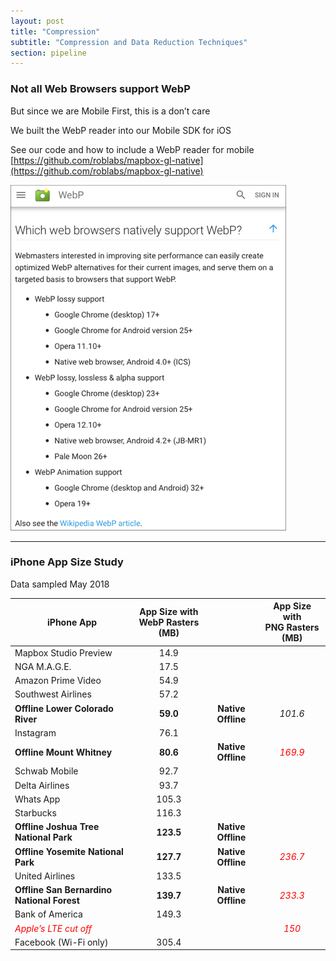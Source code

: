 ```yaml
---
layout: post
title: "Compression"
subtitle: "Compression and Data Reduction Techniques"
section: pipeline
---
```


### Not all Web Browsers support WebP

But since we are Mobile First, this is a don’t care

We built the WebP reader into our Mobile SDK for iOS  

See our code and how to include a WebP reader for mobile
[https://github.com/roblabs/mapbox-gl-native](https://github.com/roblabs/mapbox-gl-native)



![](images/c5eb8be4.png)

---

### iPhone App Size Study

Data sampled May 2018


iPhone App | App Size with<br>**WebP Rasters** (MB) |   | App Size with<br>PNG Rasters (MB)
------ | :------: | :------: | :------:
Mapbox Studio Preview | 14.9 | |
NGA M.A.G.E. | 17.5 | |
Amazon Prime Video | 54.9 | |
Southwest Airlines | 57.2 | |
**Offline Lower Colorado River** | **59.0** | **Native Offline**	 | *101.6*
Instagram | 76.1 | |
**Offline Mount Whitney** | **80.6** | **Native Offline** | <span style="color:red">*169.9*</span>
Schwab Mobile | 92.7 | |
Delta Airlines | 93.7 | |
Whats App | 105.3 | |
Starbucks | 116.3 | |
**Offline Joshua Tree National Park** | **123.5** | **Native Offline**
**Offline Yosemite National Park** | **127.7** | **Native Offline** | <span style="color:red">*236.7*</span>
United Airlines | 133.5 | |
**Offline San Bernardino National Forest** | **139.7** | **Native Offline** | <span style="color:red">*233.3*</span>
Bank of America | 149.3 | |
<span style="color:red">*Apple’s LTE cut off*</span> | | | <span style="color:red">*150*</span>
Facebook (Wi-Fi only) | 305.4 | |

